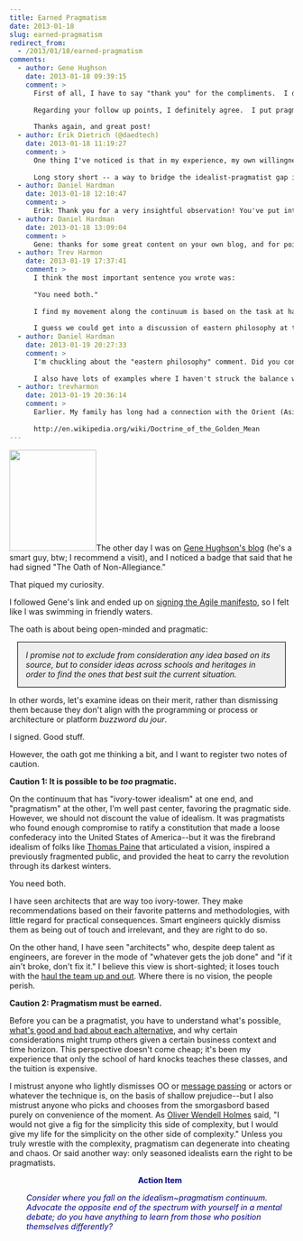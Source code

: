 ```yaml
---
title: Earned Pragmatism
date: 2013-01-18
slug: earned-pragmatism
redirect_from:
  - /2013/01/18/earned-pragmatism
comments:
  - author: Gene Hughson
    date: 2013-01-18 09:39:15
    comment: >
      First of all, I have to say "thank you" for the compliments.  I don't expect to see those pop up in the feeds I subscribe to - it was a pleasant surprise.
      
      Regarding your follow up points, I definitely agree.  I put pragmatism in the center of a continuum that starts with dogma on one end and anarchy on the other.  Drifting aimlessly is no better than following blindly.  Your second point illustrates the cure to the first - being able to justify your decisions should help to keep you from swinging too far to either side.
      
      Thanks again, and great post!
  - author: Erik Dietrich (@daedtech)
    date: 2013-01-18 11:19:27
    comment: >
      One thing I've noticed is that in my experience, my own willingness to burn the midnight oil can make up for the occasional drift too far into the realm of the idealist.  I may look at a functional code base with some technical debt that's not hurting the business and experience a kind of OCD "we can make this better."  If I solve this on the company dime, that's no good, but if I go home with the challenge, prove it out, implement it and present it, it's a win for everyone -- company gets less tech debt for free and I learn something in the process while satisfying my own neurosis.
      
      Long story short -- a way to bridge the idealist-pragmatist gap is to indulge idealism when nothing is at stake.
  - author: Daniel Hardman
    date: 2013-01-18 12:10:47
    comment: >
      Erik: Thank you for a very insightful observation! You've put into words something that I intuited but could never quite articulate--why it's vital that architects tinker and write code on their own time. This is one example of a perfect compromise where everybody comes out ahead.
  - author: Daniel Hardman
    date: 2013-01-18 13:09:04
    comment: >
      Gene: thanks for some great content on your own blog, and for pointing me to the oath. Good learning all around!
  - author: Trev Harmon
    date: 2013-01-19 17:37:41
    comment: >
      I think the most important sentence you wrote was:
      
      "You need both."
      
      I find my movement along the continuum is based on the task at hand. There's a time to push for the ivory-tower ideal and other times when doing anything more then the "quick and dirty" is overkill. The trick, and it's a difficult trick to pull off consistently, is to know the difference. I have no lack of examples where what I thought was the best approach turned out to be diametrically opposed to what would have been best. I think that's where experience is king and dogma is the enemy, as I've seen too many push too far into the area of diminishing returns (e.g., we *must* handle every use case--even the one that only occurs once every billion years) and too many dash off something quick that eventually becomes a millstone around the organization's neck.
      
      I guess we could get into a discussion of eastern philosophy at this point....
  - author: Daniel Hardman
    date: 2013-01-19 20:27:33
    comment: >
      I'm chuckling about the "eastern philosophy" comment. Did you connect to that worldview while in Japan--or earlier?
      
      I also have lots of examples where I haven't struck the balance wisely. Sigh...
  - author: trevharmon
    date: 2013-01-19 20:36:14
    comment: >
      Earlier. My family has long had a connection with the Orient (Asia particularly). 中庸, or the Golden Mean, was at times brought up in home discussions while growing up.
      
      http://en.wikipedia.org/wiki/Doctrine_of_the_Golden_Mean
---
```

<a href="http://alistair.cockburn.us/Oath+of+Non-Allegiance"><img class="alignright" alt="" src="http://alistair.cockburn.us/get/3037" width="154" height="179" /></a>The other day I was on <a href="http://genehughson.wordpress.com/" target="_blank">Gene Hughson's blog</a> (he's a smart guy, btw; I recommend a visit), and I noticed a badge that said that he had signed "The Oath of Non-Allegiance."

That piqued my curiosity.

I followed Gene's link and ended up on <a href="manifestos.md" target="_blank">signing the Agile manifesto</a>, so I felt like I was swimming in friendly waters.

The oath is about being open-minded and pragmatic:
<p style="margin:1em;padding:1em;background-color:#eee;border:solid 1px black;"><em>I promise not to exclude from consideration any idea based on its source, but to consider ideas across schools and heritages in order to find the ones that best suit the current situation.</em></p>
In other words, let's examine ideas on their merit, rather than dismissing them because they don't align with the programming or process or architecture or platform <em>buzzword du jour</em>.

I signed. Good stuff.

However, the oath got me thinking a bit, and I want to register two notes of caution.

<strong>Caution 1: It is possible to be <em>too</em> pragmatic.</strong>

On the continuum that has "ivory-tower idealism" at one end, and "pragmatism" at the other, I'm well past center, favoring the pragmatic side. However, we should not discount the value of idealism. It was pragmatists who found enough compromise to ratify a constitution that made a loose confederacy into the United States of America--but it was the firebrand idealism of folks like <a class="zem_slink" title="Thomas Paine" href="http://en.wikipedia.org/wiki/Thomas_Paine" target="_blank" rel="wikipedia">Thomas Paine</a> that articulated a vision, inspired a previously fragmented public, and provided the heat to carry the revolution through its darkest winters.

You need both.

I have seen architects that are way too ivory-tower. They make recommendations based on their favorite patterns and methodologies, with little regard for practical consequences. Smart engineers quickly dismiss them as being out of touch and irrelevant, and they are right to do so.

On the other hand, I have seen "architects" who, despite deep talent as engineers, are forever in the mode of "whatever gets the job done" and "if it ain't broke, don't fix it." I believe this view is short-sighted; it loses touch with the <a class="zem_slink" title="Opportunity cost" href="learned-helplessness-rats-and-people-power.md">haul the team up and out</a>. Where there is no vision, the people perish.

<strong>Caution 2: Pragmatism must be earned.</strong>

Before you can be a pragmatist, you have to understand what's possible, <a title="Good Code Is Balanced" href="good-code-is-balanced.md">what's good and bad about each alternative</a>, and why certain considerations might trump others given a certain business context and time horizon. This perspective doesn't come cheap; it's been my experience that only the school of hard knocks teaches these classes, and the tuition is expensive.

I mistrust anyone who lightly dismisses OO or <a class="zem_slink" title="Message passing" href="http://en.wikipedia.org/wiki/Message_passing" target="_blank" rel="wikipedia">message passing</a> or actors or whatever the technique is, on the basis of shallow prejudice--but I also mistrust anyone who picks and chooses from the smorgasbord based purely on convenience of the moment. As <a class="zem_slink" title="Oliver Wendell Holmes, Sr." href="http://en.wikipedia.org/wiki/Oliver_Wendell_Holmes%2C_Sr." target="_blank" rel="wikipedia">Oliver Wendell Holmes</a> said, "I would not give a fig for the simplicity this side of complexity, but I would give my life for the simplicity on the other side of complexity." Unless you truly wrestle with the complexity, pragmatism can degenerate into cheating and chaos. Or said another way: only seasoned idealists earn the right to be pragmatists.
<p style="padding-left:30px;text-align:center;"><strong><span style="color:#000080;">Action Item</span></strong></p>
<p style="padding-left:30px;"><em><span style="color:#000080;">Consider where you fall on the idealism~pragmatism continuum. Advocate the opposite end of the spectrum with yourself in a mental debate; do you have anything to learn from those who position themselves differently?</span></em></p>
